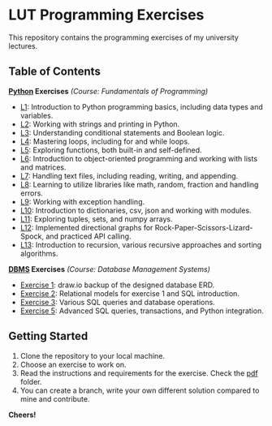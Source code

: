 # LUT Programming Exercises

This repository contains the programming exercises of my university lectures. 

**Table of Contents**
-----------------

**[Python](python) Exercises** _(Course: Fundamentals of Programming)_ 

* [L1](python/L1): Introduction to Python programming basics, including data types and variables.
* [L2](python/L2): Working with strings and printing in Python.
* [L3](python/L3): Understanding conditional statements and Boolean logic.
* [L4](python/L4): Mastering loops, including for and while loops.
* [L5](python/L5): Exploring functions, both built-in and self-defined.
* [L6](python/L6): Introduction to object-oriented programming and working with lists and matrices.
* [L7](python/L7): Handling text files, including reading, writing, and appending.
* [L8](python/L8): Learning to utilize libraries like math, random, fraction and handling errors.
* [L9](python/L9): Working with exception handling.
* [L10](python/L10): Introduction to dictionaries, csv, json and working with modules.
* [L11](python/L11): Exploring tuples, sets, and numpy arrays.
* [L12](python/L12): Implemented directional graphs for Rock-Paper-Scissors-Lizard-Spock, and practiced API calling.
* [L13](python/L13): Introduction to recursion, various recursive approaches and sorting algorithms.

**[DBMS](dbms) Exercises** _(Course: Database Management Systems)_

* [Exercise 1](dbms/exercise_1): draw.io backup of the designed database ERD.
* [Exercise 2](dbms/exercise_2): Relational models for exercise 1 and SQL introduction.
* [Exercise 3](dbms/exercise_3): Various SQL queries and database operations.
* [Exercise 5](dbms/exercise_5): Advanced SQL queries, transactions, and Python integration.


**Getting Started**
-------------------

1. Clone the repository to your local machine.
2. Choose an exercise to work on.
3. Read the instructions and requirements for the exercise. Check the [pdf](python/pdf) folder.
4. You can create a branch, write your own different solution compared to mine and contribute.

**Cheers!**